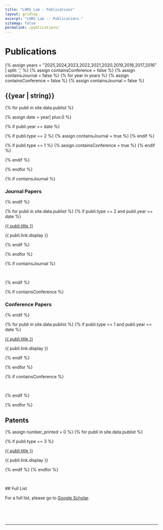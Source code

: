 ```yaml
---
title: "LHRS Lab - Publications"
layout: gridlay
excerpt: "LHRS Lab -- Publications."
sitemap: false
permalink: /publications/
---
```


# Publications

{% assign years = "2025,2024,2023,2022,2021,2020,2019,2018,2017,2016" | split: ',' %}
{% assign containsConference = false %}
{% assign containsJournal = false %}
{% for year in years %}
{% assign containsConference = false %}
{% assign containsJournal = false %}
## {{year | string}}

{% for publi in site.data.publist %}

{% assign date = year| plus:0 %}


{% if publi.year == date  %}

{% if publi.type == 2 %}
{% assign containsJournal = true %}
{% endif %}

{% if publi.type == 1 %}
{% assign containsConference = true %}
{% endif %}

{% endif %}

{% endfor %}



{% if containsJournal %}
### Journal Papers
{% endif %}

{% for publi in site.data.publist %}
{% if publi.type == 2 and publi.year == date %}
<div class="row">

<div class="col-sm-12 clearfix">
<div class="row">
<!-- <img src="{{ site.url }}{{ site.baseurl }}/images/pubpic/{{ publi.image }}" class="img-responsive" width="25%" style="float: left" /> -->
<p><a class="pub1" href="{{ publi.link.url }}">{{ publi.title }}</a></p>
<a class="pub2"> {{ publi.link.display }} </a>
</div>
</div>
</div>

{% endif %}

{% endfor %}

{% if containsJournal %}
<p> &nbsp; </p>
{% endif %}

{% if containsConference %}
### Conference Papers
{% endif %}

{% for publi in site.data.publist %}
{% if publi.type == 1 and publi.year == date %}
<div class="row">

<div class="col-sm-12 clearfix">
<div class="row">
<!-- <img src="{{ site.url }}{{ site.baseurl }}/images/pubpic/{{ publi.image }}" class="img-responsive" width="25%" style="float: left" /> -->
<p><a class="pub1" href="{{ publi.link.url }}">{{ publi.title }}</a></p>
<a class="pub2"> {{ publi.link.display }} </a>
</div>
</div>
</div>

{% endif %}

{% endfor %}

{% if containsConference %}
<p> &nbsp; </p>
{% endif %}

{% endfor %}


## Patents

{% assign number_printed = 0 %}
{% for publi in site.data.publist %}

{% if publi.type == 3 %}

<div class="row">

<div class="col-sm-12 clearfix">
 <div class="row">
  <p><a class="pub1" href="{{ publi.link.url }}">{{ publi.title }}</a></p>
  <a class="pub2"> {{ publi.link.display }} </a>
 </div>
</div>
</div>

{% endif %}
{% endfor %}

<p> &nbsp; </p>

<div>
## Full List

For a full list, please go to <a class="regtext" href="https://scholar.google.com/citations?user=8ck0k_UAAAAJ&hl=en&authuser=1">Google Scholar</a>.
<br><br><br>

</div>

<p> &nbsp; </p>

---